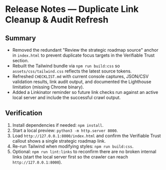 # Release Notes — Duplicate Link Cleanup & Audit Refresh

## Summary

- Removed the redundant "Review the strategic roadmap source" anchor in `index.html` to prevent duplicate focus targets in the Verifiable Trust section.
- Rebuilt the Tailwind bundle via `npm run build:css` so `assets/css/tailwind.css` reflects the latest source tokens.
- Refreshed `CHECKLIST.md` with current console captures, JSON/CSV validation results, link audit output, and documented the Lighthouse limitation (missing Chrome binary).
- Added a Linkinator reminder so future link checks run against an active local server and include the successful crawl output.

## Verification

1. Install dependencies if needed: `npm install`.
2. Start a local preview: `python3 -m http.server 8000`.
3. Load `http://127.0.0.1:8000/index.html` and confirm the Verifiable Trust callout shows a single strategic roadmap link.
4. Re-run Tailwind when modifying styles: `npm run build:css`.
5. Optional: `npm run lint:links` to reconfirm there are no broken internal links (start the local server first so the crawler can reach `http://127.0.0.1:8000`).
